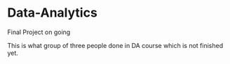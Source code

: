 # Data-Analytics
Final Project on going

This is what group of three people done in DA course which is not finished yet. 
